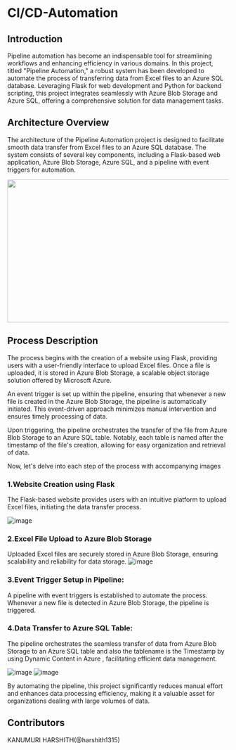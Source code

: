 # CI/CD-Automation
## Introduction
Pipeline automation has become an indispensable tool for streamlining workflows and enhancing efficiency in various domains. In this project, titled "Pipeline Automation," a robust system has been developed to automate the process of transferring data from Excel files to an Azure SQL database. Leveraging Flask for web development and Python for backend scripting, this project integrates seamlessly with Azure Blob Storage and Azure SQL, offering a comprehensive solution for data management tasks.

## Architecture Overview
The architecture of the Pipeline Automation project is designed to facilitate smooth data transfer from Excel files to an Azure SQL database. The system consists of several key components, including a Flask-based web application, Azure Blob Storage, Azure SQL, and a pipeline with event triggers for automation.
<p align="center">
  <img width="650" height="325" src="https://github.com/harshith1315/CICD-Automation/assets/111886682/c03c463b-65df-4da3-a971-472b88edad59"
>
</p>


## Process Description
The process begins with the creation of a website using Flask, providing users with a user-friendly interface to upload Excel files. Once a file is uploaded, it is stored in Azure Blob Storage, a scalable object storage solution offered by Microsoft Azure.

An event trigger is set up within the pipeline, ensuring that whenever a new file is created in the Azure Blob Storage, the pipeline is automatically initiated. This event-driven approach minimizes manual intervention and ensures timely processing of data.

Upon triggering, the pipeline orchestrates the transfer of the file from Azure Blob Storage to an Azure SQL table. Notably, each table is named after the timestamp of the file's creation, allowing for easy organization and retrieval of data.

Now, let's delve into each step of the process with accompanying images
### 1.Website Creation using Flask
The Flask-based website provides users with an intuitive platform to upload Excel files, initiating the data transfer process.

![image](https://github.com/harshith1315/pipeline-automation/assets/111886682/3c4e21e1-d9a3-4112-a5c2-03bb2ce3ebfe)
### 2.Excel File Upload to Azure Blob Storage
Uploaded Excel files are securely stored in Azure Blob Storage, ensuring scalability and reliability for data storage.
![image](https://github.com/harshith1315/pipeline-automation/assets/111886682/bd9f9e39-a0b1-429c-932b-39e0d4a8e409)
### 3.Event Trigger Setup in Pipeline:
A pipeline with event triggers is established to automate the process. Whenever a new file is detected in Azure Blob Storage, the pipeline is triggered.
### 4.Data Transfer to Azure SQL Table:
The pipeline orchestrates the seamless transfer of data from Azure Blob Storage to an Azure SQL table and also the tablename is the Timestamp by using Dynamic Content in Azure , facilitating efficient data management.

![image](https://github.com/harshith1315/pipeline-automation/assets/111886682/8a39ec62-1f2c-49ab-94f2-105b10ab8de7)
![image](https://github.com/harshith1315/pipeline-automation/assets/111886682/d1354729-8706-4595-8263-dabdcb919c38)

By automating the pipeline, this project significantly reduces manual effort and enhances data processing efficiency, making it a valuable asset for organizations dealing with large volumes of data.
## Contributors
KANUMURI HARSHITH(@harshith1315)

